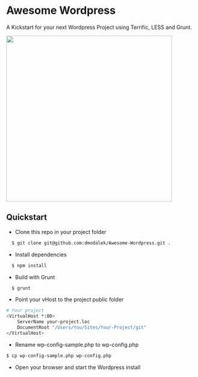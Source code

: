 # Awesome Wordpress

A Kickstart for your next Wordpress Project using Terrific, LESS and Grunt.

<img src="https://raw.github.com/dmodalek/awesome-wordpress/master/public/wp-content/themes/awesome-theme/screenshot.png" width="440">


Quickstart
------

* Clone this repo in your project folder
```bash
  $ git clone git@github.com:dmodalek/Awesome-Wordpress.git .
```
* Install dependencies
```bash
  $ npm install
```
* Build with Grunt
```bash
  $ grunt
```
* Point your vHost to the project public folder
```bash
# Your project
<VirtualHost *:80>
    ServerName your-project.loc
    DocumentRoot "/Users/You/Sites/Your-Project/git"
</VirtualHost>
```
* Rename wp-config-sample.php to wp-config.php
```bash
$ cp wp-config-sample.php wp-config.php
```
* Open your browser and start the Wordpress install
